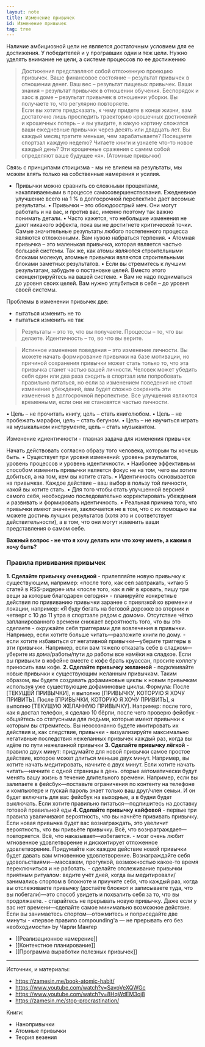 ```yaml
---
layout: note
title: Изменение привычек
id: Изменение привычек
tag: tree
---
```





  
Наличие амбициозной цели не является достаточным условием для ее достижения. У победителей и у програвших одни и теж цели. Нужно уделять внимание не цели, а системе процессов по ее достижению

>Достижения представляют собой отложенную проекцию привычек. Ваше финансовое состояние – результат привычек в отношении денег. Ваш вес – результат пищевых привычек. Ваши знания – результат привычек в отношении обучения. Беспорядок и хаос в доме – результат привычек в отношении уборки. Вы получаете то, что регулярно повторяете.  
>Если вы хотите предсказать, к чему придете в конце жизни, вам достаточно лишь проследить траекторию крошечных достижений и крошечных потерь – и вы увидите, в какую картину сложатся ваши ежедневные привычки через десять или двадцать лет. Вы каждый месяц тратите меньше, чем зарабатываете? Посещаете спортзал каждую неделю? Читаете книги и узнаете что-то новое каждый день? Эти крошечные сражения с самим собой определяют ваше будущее «я». (Атомные привычки)

Связь с принципами стоицизма - мы не влияем на результаты, мы можем влять только на собственные намерения и усилия. 

- Привычки можно сравнить со сложными процентами, накапливаемыми в процессе самосовершенствования. Ежедневное улучшение всего на 1 % в долгосрочной перспективе дает весомые результаты.
• Привычки – это обоюдоострый меч. Они могут работать и на вас, и против вас, именно поэтому так важно понимать детали.
• Часто кажется, что небольшие изменения не дают никакого эффекта, пока вы не достигнете критической точки. Самые значительные результаты любого постепенного процесса являются отложенными. Вам нужно набраться терпения.
• Атомная привычка – это маленькая привычка, которая является частью большой системы. Так же, как атомы являются строительными блоками молекул, атомные привычки являются строительными блоками заметных результатов.
• Если вы стремитесь к лучшим результатам, забудьте о постановке целей. Вместо этого сконцентрируйтесь на вашей системе.
• Вам не надо подниматься до уровня своих целей. Вам нужно углубиться в себя – до уровня своей системы.

Проблемы в изменении привычек две:
- пытаться изменить не то
- пытаться изменить не так

>Результаты – это то, что вы получаете. Процессы – то, что вы делаете. Идентичность – то, во что вы верите. 

>Истинное изменение поведения – это изменение личности. Вы можете начать формирование привычки на базе мотивации, но причиной сохранения привычки может стать только то, что эта привычка станет частью вашей личности. Человек может убедить себя один или два раза сходить в спортзал или попробовать правильно питаться, но если за изменением поведения не стоит изменение убеждений, вам будет сложно сохранить эти изменения в долгосрочной перспективе. Все улучшения являются временными, если они не становятся частью личности.

• Цель – не прочитать книгу, цель – стать книголюбом.
• Цель – не пробежать марафон, цель – стать бегуном.
• Цель – не научиться играть на музыкальном инструменте, цель – стать музыкантом.

Изменение идиентичности - главная задача для изменения привычек

Начать действовать согласно образу того человека, которым ты хочешь быть. 
• Существует три уровня изменений: уровень результатов, уровень процессов и уровень идентичности.
• Наиболее эффективным способом изменить привычки является фокус не на том, чего вы хотите добиться, а на том, кем вы хотите стать.
• Идентичность основывается на привычках. Каждое действие – ваш выбор в пользу той личности, какой вы хотите стать.
• Для того чтобы стать улучшенной версией самого себя, необходимо последовательно корректировать убеждения и развивать и формировать идентичность.
• Реальная причина того, что привычки имеют значение, заключается не в том, что с их помощью вы можете достичь лучших результатов (хотя это и соответствует действительности), а в том, что они могут изменить ваши представления о самом себе.

**Важный вопрос - не что я хочу делать или что хочу иметь, а каким я хочу быть?**

### Правила прививания привычек

**1.  Сделайте привычку очевидной**
    -   прилепляйте новую привычку к существующим, например: «после того, как сел завтракать, читаю 5 статей в RSS-ридере» или «после того, как я лёг в кровать, пишу три вещи за которые благодарен сегодня»
    -   планируйте конкретные действия по прививанию привычки заранее с привязкой ко времени и локации, например: «Я буду бегать на беговой дорожке во вторник и четверг с 10 до 11 утра в спортзале рядом с домом». Отсутствие чётко запланированного времени снижает вероятность того, что вы это сделаете
    -   окружайте себя триггерами для вовлечения в привычки. Например, если хотите больше читать—разложите книги по дому.
    -   если хотите избавиться от негативной привычки—уберите триггеры в эти привычки. Например, если вам тяжело отказать себе в сладком—уберите из дома/работы/пути до работы все намёки на сладкое. Если вы привыкли в кофейне вместе с кофе брать круассан, просите коллегу приносить вам кофе.
**2.  Сделайте привычку желанной**
    -   подклеивайте новые привычки к существующим желанным привычкам. Таким образом, вы будете создавать дофаминовые циклы к новым привычкам используя уже существующие дофаминовые циклы. Формула: После [ТЕКУЩЕЙ ПРИВЫЧКИ], я выполню [ПРИВЫЧКУ, КОТОРУЮ Я ХОЧУ ПРИВИТЬ]. После [ПРИВЫЧКИ, КОТОРУЮ Я ХОЧУ ПРИВИТЬ], я выполню [ТЕКУЩУЮ ЖЕЛАННУЮ ПРИВЫЧКУ]. Например: после того, как я достал телефон, я сделаю 10 бёрпи, после чего проверю фейсбук
    -   общайтесь со статусными для людьми, которые имеют привычки к которым вы стремитесь. Вы неосознанно будете имитировать их действия и, как следствие, привычки
    -   визуализируйте максимально негативные последствия нежеланных привычек каждый раз, когда вы идёте по пути нежеланной привычки
**3.  Сделайте привычку лёгкой**
    -   правило двух минут: придумайте для новой привычки самое простое действие, которое может длиться меньше двух минут. Например, вы хотите начать медитировать, начните с двух минут. Если хотите начать читать—начните с одной страницы в день. оторые автоматически будут менять вашу жизнь в течение длительного времени. Например, если вы залипаете в фейсбук—поставьте ограничения по контенту на телефоне и компьютере и пускай пароль знает только ваш друг/член семьи. И он будет включать для вас фейсбук на выходные, а в будни будет выключать. Если хотите правильно питаться—подпишитесь на доставку готовой правильной еды
**4.  Сделайте привычку кайфовой**
    -   первые три правила уваличивают вероятность, что вы начнёте прививать привычку. Если новая привычка будет вас вознаграждать, это увеличит вероятность, что вы привьёте привычку. Всё, что вознраграждает—повторяется. Всё, что наказывает—избегается.
    -   мозг очень любит мгновенное удовлетворение и дисконтирует отложенное удовлетворение. Придумайте как каждое действие новой привычки будет давать вам мгновенное удовлетворение. Вознаграждайте себя удовольствиями—массажем, прогулкой, возможностью какое-то время переключиться и не работать.
    -   сделайте отслеживание привычки приятным ритуалом: ведите учёт дней, когда вы медитировали/занимались спортом в блокноте и приучите себя, что каждый раз, когда вы отслеживаете привычку (достаёте блокнот и записываете туда, что вы побегали)—это способ увидеть и похвалить себя за то, что вы продолжаете.
    -   старайтесь не прерывать новую привычку. Даже если у вас нет времени—сделайте самое минимально возможное действие. Если вы занимаетесь спортом—отожмитесь и поприседайте две минуты
    -   «первое правило compounding'а — не прерывать его без необходимости» by Чарли Мангер





- [[Реализационное намерение]]  
- [[Контекстное планирование]]
- [[Программа выработки полезных привычек]]
	



---
Источник, и материалы:
- https://zamesin.me/book-atomic-habit/
- https://www.youtube.com/watch?v=SavoVeXQWGc
- https://www.youtube.com/watch?v=8HqWdEM3oj8
- https://zamesin.me/stop-procrastination/

Книги:
- Нанопривычки
- Атомные привычки
- Теория везения




